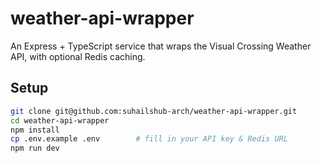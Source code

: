 # weather-api-wrapper

An Express + TypeScript service that wraps the Visual Crossing Weather API, with optional Redis caching.

## Setup

```bash
git clone git@github.com:suhailshub-arch/weather-api-wrapper.git
cd weather-api-wrapper
npm install
cp .env.example .env        # fill in your API key & Redis URL
npm run dev
